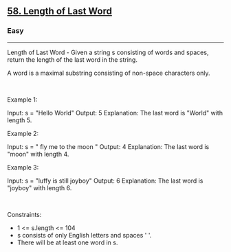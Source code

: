 <h2><a href="https://leetcode.com/problems/length-of-last-word/">58. Length of Last Word</a></h2><h3>Easy</h3><hr>Length of Last Word - Given a string s consisting of words and spaces, return the length of the last word in the string.

A word is a maximal substring consisting of non-space characters only.

 

Example 1:


Input: s = "Hello World"
Output: 5
Explanation: The last word is "World" with length 5.


Example 2:


Input: s = "   fly me   to   the moon  "
Output: 4
Explanation: The last word is "moon" with length 4.


Example 3:


Input: s = "luffy is still joyboy"
Output: 6
Explanation: The last word is "joyboy" with length 6.


 

Constraints:

 * 1 <= s.length <= 104
 * s consists of only English letters and spaces ' '.
 * There will be at least one word in s.
